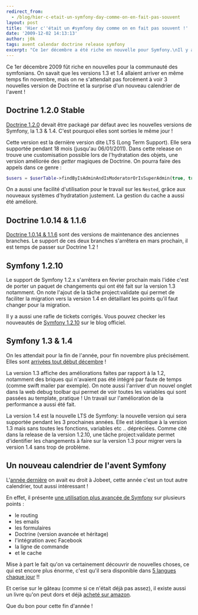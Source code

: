 ```yaml
---
redirect_from:
  - /blog/hier-c-etait-un-symfony-day-comme-on-en-fait-pas-souvent
layout: post
title: 'Hier c''était un #symfony day comme on en fait pas souvent !'
date: '2009-12-02 14:13:13'
author: j0k
tags: avent calendar doctrine release symfony
excerpt: "Ce 1er décembre a été riche en nouvelle pour Symfony.\nIl y a eu 3 nouvelles version de Symfony & 3 nouvelles version de Doctrine le même jour. Sans compte le reste !!"
---
```


Ce 1er décembre 2009 fût riche en nouvelles pour la communauté des symfonians. On savait que les versions 1.3 et 1.4 allaient arriver en même temps fin novembre, mais on ne s'attendait pas forcément à voir 3 nouvelles version de Doctrine et la surprise d'un nouveau calendrier de l'avent !

Doctrine 1.2.0 Stable
---------------------

[Doctrine 1.2.0][1] devait être packagé par défaut avec les nouvelles versions de Symfony, la 1.3 & 1.4. C'est pourquoi elles sont sorties le même jour !

Cette version est la dernière version dite LTS (Long Term Support). Elle sera supportée pendant 18 mois (jusqu'au 06/01/2011).
Dans cette release on trouve une customisation possible lors de l'hydratation des objets, une version améliorée des *getter* magiques de Doctrine. On pourra faire des appels dans ce genre :

```php
$users = $userTable->findByIsAdminAndIsModeratorOrIsSuperAdmin(true, true, true);
```

On a aussi une facilité d'utilisation pour le travail sur les `Nested`, grâce aux nouveaux systèmes d'hydratation justement. La gestion du cache a aussi été amélioré.

Doctrine 1.0.14 & 1.1.6
----------------------

[Doctrine 1.0.14 & 1.1.6][2] sont des versions de maintenance des anciennes branches. Le support de ces deux branches s'arrêtera en mars prochain, il est temps de passer sur Doctrine 1.2 !

Symfony 1.2.10
--------------

Le support de Symfony 1.2.x s'arrêtera en février prochain mais l'idée c'est de porter un paquet de changements qui ont été fait sur la version 1.3 notamment. On note l'ajout de la tâche project:validate qui permet de faciliter la migration vers la version 1.4 en détaillant les points qu'il faut changer pour la migration.

Il y a aussi une rafle de tickets corrigés. Vous pouvez checker les nouveautés de [Symfony 1.2.10][3] sur le blog officiel.

Symfony 1.3 & 1.4
-----------------

On les attendait pour la fin de l'année, pour fin novembre plus précisément. Elles sont [arrivées tout début décembre][4] !

La version 1.3 affiche des améliorations faites par rapport à la 1.2, notamment des briques qui n'avaient pas été intégré par faute de temps (comme swift mailer par exemple). On note aussi l'arriver d'un nouvel onglet dans la web debug toolbar qui permet de voir toutes les variables qui sont passées au template, pratique ! Un travail sur l'amélioration de la performance a aussi été fait.

La version 1.4 est la nouvelle LTS de Symfony: la nouvelle version qui sera supportée pendant les 3 prochaines années. Elle est identique à la version 1.3 mais sans toutes les fonctions, variables etc .. dépréciées. Comme cité dans la release de la version 1.2.10, une tâche project:validate permet d'identifier les changements à faire sur la version 1.3 pour migrer vers la version 1.4 sans trop de problème.

Un nouveau calendrier de l'avent Symfony
----------------------------------------

L'[année dernière][5] on avait eu droit à Jobeet, cette année c'est un tout autre calendrier, tout aussi intéressant !

En effet, il présente [une utilisation plus avancée de Symfony][6] sur plusieurs points :

 * le routing
 * les emails
 * les formulaires
 * Doctrine (version avancée et héritage)
 * l'intégration avec Facebook
 * la ligne de commande
 * et le cache

Mise à part le fait qu'on va certainement découvrir de nouvelles choses, ce qui est encore plus énorme, c'est qu'il sera disponible dans [5 langues chaque jour][7] !!

Et cerise sur le gâteau (comme si ce n'était déjà pas assez), il existe aussi un livre qu'on peut dors et déjà [acheté sur amazon][8].

Que du bon pour cette fin d'année !


  [1]: http://www.doctrine-project.org/blog/doctrine-1-2-0-stable-released
  [2]: http://www.doctrine-project.org/blog/more-doctrine-releases
  [3]: http://www.symfony-project.org/blog/2009/12/01/symfony-1-2-10-preparing-you-for-1-3-and-1-4
  [4]: http://www.symfony-project.org/blog/2009/12/01/symfony-1-3-and-1-4-stable-released
  [5]: http://www.j0k3r.net/blog/les-calendriers-de-l-avent-2008
  [6]: http://www.symfony-project.org/blog/2009/12/01/one-more-thing?utm_source=feedburner&utm_medium=feed&utm_campaign=Feed:+symfony/blog+(symfony+Project+Blog)&utm_content=Google+Reader
  [7]: http://www.symfony-project.org/advent_calendar/
  [8]: http://www.amazon.com/gp/product/2918390178?ie=UTF8&tag=symfonyprojec-20&linkCode=as2&camp=1789&creative=9325&creativeASIN=2918390178
